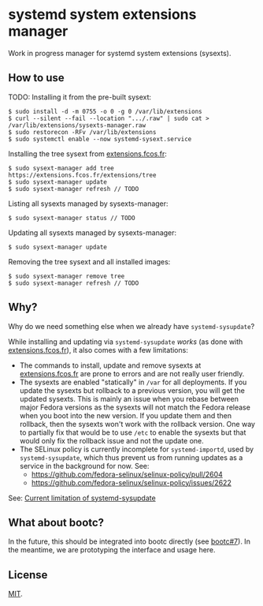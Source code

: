# systemd system extensions manager

Work in progress manager for systemd system extensions (sysexts).

## How to use

TODO: Installing it from the pre-built sysext:

```
$ sudo install -d -m 0755 -o 0 -g 0 /var/lib/extensions
$ curl --silent --fail --location ".../.raw" | sudo cat > /var/lib/extensions/sysexts-manager.raw
$ sudo restorecon -RFv /var/lib/extensions
$ sudo systemctl enable --now systemd-sysext.service
```

Installing the tree sysext from [extensions.fcos.fr](https://extensions.fcos.fr):

```
$ sudo sysext-manager add tree https://extensions.fcos.fr/extensions/tree
$ sudo sysext-manager update
$ sudo sysext-manager refresh // TODO
```

Listing all sysexts managed by sysexts-manager:

```
$ sudo sysext-manager status // TODO
```

Updating all sysexts managed by sysexts-manager:

```
$ sudo sysext-manager update
```

Removing the tree sysext and all installed images:

```
$ sudo sysext-manager remove tree
$ sudo sysext-manager refresh // TODO
```

## Why?

Why do we need something else when we already have `systemd-sysupdate`?

While installing and updating via `systemd-sysupdate` *works* (as done with
[extensions.fcos.fr](https://extensions.fcos.fr/)), it also comes with a few
limitations:
- The commands to install, update and remove sysexts at
  [extensions.fcos.fr](https://extensions.fcos.fr/) are prone to errors and are
  not really user friendly.
- The sysexts are enabled "statically" in `/var` for all deployments. If you
  update the sysexts but rollback to a previous version, you will get the
  updated sysexts. This is mainly an issue when you rebase between major Fedora
  versions as the sysexts will not match the Fedora release when you boot into
  the new version. If you update them and then rollback, then the sysexts won't
  work with the rollback version. One way to partially fix that would be to use
  `/etc` to enable the sysexts but that would only fix the rollback issue and
  not the update one.
- The SELinux policy is currently incomplete for `systemd-importd`, used by
  `systemd-sysupdate`, which thus prevent us from running updates as a service
  in the background for now. See:
  - <https://github.com/fedora-selinux/selinux-policy/pull/2604>
  - <https://github.com/fedora-selinux/selinux-policy/issues/2622>

See: [Current limitation of systemd-sysupdate](https://travier.github.io/fedora-sysexts/#current-limitation-of-systemd-sysupdate)

## What about bootc?

In the future, this should be integrated into bootc directly (see
[bootc#7](https://github.com/bootc-dev/bootc/issues/7)). In the meantime, we
are prototyping the interface and usage here.

## License

[MIT](LICENSE).
